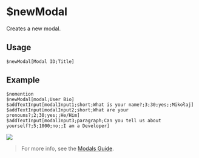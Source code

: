 # $newModal
Creates a new modal.

## Usage
```
$newModal[Modal ID;Title]
```

## Example
```
$nomention
$newModal[modal;User Bio]
$addTextInput[modalInput1;short;What is your name?;3;30;yes;;Mikołaj]
$addTextInput[modalInput2;short;What are your pronouns?;2;30;yes;;He/Him]
$addTextInput[modalInput3;paragraph;Can you tell us about yourself?;5;1000;no;;I am a Developer]
```
![](https://imgur.com/0Vd3Ipq.png)

> For more info, see the [Modals Guide](../guides/modals.md).